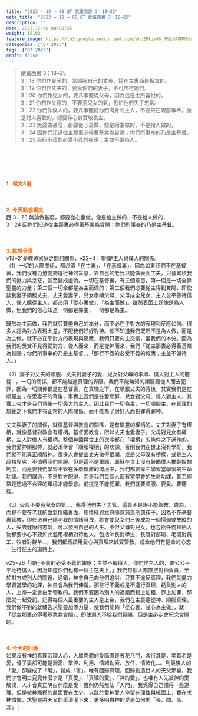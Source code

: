 ```yaml
---
title: "2023 – 12 – 08 QT 歌羅西書 3：18~25"
meta_title: "2023 – 12 – 08 QT 歌羅西書 3：18~25"
description: ""
date: 2023-12-08 00:00:55
weight: 15103
feature_image: https://lh3.googleusercontent.com/ehoZRkiwYN_F9LNA8M068AYxt73EavCZno-PD1cJRuf5BbSkQVUWr3gNEbt5kSs28Pb_Elg17kSrtf9ybWvojWoMV6I4tPM3vGRGDq6GkKkPdL2Gut4QAIw4-uykKUAtNiKgQKntvsU=w800
categories: ["QT 2023"]
tags: ["QT 2023"]
draft: false
---
```


<blockquote>歌羅西書 3：18~25<br />
3：18 你們作妻子的，當順服自己的丈夫，這在主裏面是相宜的。<br />
3：19 你們作丈夫的，要愛你們的妻子，不可苦待她們。<br />
3：20 你們作兒女的，要凡事聽從父母，因為這是主所喜悅的。<br />
3：21 你們作父親的，不要惹兒女的氣，恐怕他們失了志氣。<br />
3：22 你們作僕人的，要凡事聽從你們肉身的主人，不要只在眼前事奉，像是討人喜歡的，總要存心誠實敬畏主。<br />
3：23 無論做甚麼，都要從心裏做，像是給主做的，不是給人做的，<br />
3：24 因你們知道從主那裏必得著基業為賞賜；你們所事奉的乃是主基督。<br />
3：25 那行不義的必受不義的報應；主並不偏待人。</blockquote><br />
&nbsp;<br />
<br />
&nbsp;<br />
<br />
<span style="color: #ff6600;"><strong>1.  經文3遍</strong></span><br />
<br />
&nbsp;<br />
<br />
<span style="color: #ff6600;"><strong>2. 今天默想經文<br />
</strong></span>西 3：23 無論做甚麼，都要從心裏做，像是給主做的，不是給人做的，<br />
3：24 因你們知道從主那裏必得著基業為賞賜；你們所事奉的乃是主基督。<br />
<br />
&nbsp;<br />
<br />
<strong><span style="color: #ff6600;">3. 默想分享<br />
</span></strong>v18~21是教導家庭之間的關係，v22~4：1則是主人與僕人的關係。<br />
（1）一切的人際關係，都必須「在主裏」、「在基督裏」。因為如果我們不在基督裏，我們沒有力量能夠遵行神的旨意，靠自己的老我只能做表面工夫，只會累積我們的壓力與忿怒，甚至變成虛偽。一切在基督裏，有三個意思，第一個是一切全靠聖靈的力量；第二個一切全都是為主而做的；第三個我們必要從主得到賞賜。即使談到妻子順服丈夫、丈夫愛妻子，兒女孝順父母、父母成全兒女、主人公平善待僕人、僕人聽從主人，都必須「從心裏做」、「為主而做」。雖然表面上好像是為人做，但我們的信心知道一切都是靠主，一切都是為主。<br />
<br />
既然為主而做，我們就只要盡自己的本分，而不必在乎對方的表現和反應如何。很多人認為對方表現太差，不配我們好好對待。卻不知道我們既然不是為人做，而是為主做，就不必在乎對方的表現與反應，我們只要向主交帳，盡我們的本分。因為我們的獎賞不見得從對方、從人而來，而是從神而來，我們「從主那裏必得著基業為賞賜；你們所事奉的乃是主基督」、「那行不義的必受不義的報應；主並不偏待人。」<br />
<br />
（2）妻子對丈夫的順服、丈夫對妻子的愛、兒女對父母的孝順、僕人對主人的聽從…，一切的關係，都不能越過真理的界限。我們不能無知的順服聽從人而去犯罪，因為一切關係都是在基督裏，在真理之下。在順服丈夫的背後，其實我們是在順服主；在愛妻子的背後，事實上我們是在愛耶穌、兒女對父母、僕人對主人，其實上帝才是我們背後一切最大的主人。因此我們一切為主，一切順服主，在真理的規範之下我們才有正常的人際關係，而不能為了討好人而犯罪得罪神。<br />
<br />
丈夫與妻子的關係，就像基督與教會的關係，是有屬靈的權柄的。丈夫對妻子有權柄，就像基督對教會有權柄。基督愛教會，所以丈夫也愛妻子。父母對兒女有權柄，主人對僕人有權柄。整個神國與世上的次序都在「權柄」的條件之下運作的。我們愛神順服神，就必須學習「順服權柄」的功課，否則我們在世上沒有學好，我們就不能真正順服神。很多人會提出丈夫做得很爛，或是父母沒有榜樣，或是主人品格卑劣，不值得我們順服。但是這不是重點，耶穌在世上沒有鼓勵僕人推翻奴隸制度，而是要我們學習不管在多麼艱難的環境中，我們都要靠主學習當學習的生命功課。我們講過，不是對方配得，而是我們每個人都有當學會的生命功課，甚至經常是透過不合理的環境才能學會。前提是不能犯罪，我們就要順服、要愛、要聽從。<br />
<br />
（3）父母不要惹兒女的氣…，免得他們失了志氣。這裏不是說不能管教、責罰，而是不要在老我的血氣情緒裏面，用情緒與忿怒隨意怒罵刑罰孩子。因為不在基督裏管教，卻任憑自己隨老我的情緒發洩，將會使兒女們日後成為一個懦弱或放縱的人，失去健康的志氣，可以發展自己的人生。不但父母對兒女，也包括任何權柄人物都要小心不要如此濫用權柄對待他人。包括師長對學生、長官對部屬、老闆對員工、牧者對群羊…，我們都應該用愛心與真理來誠實管教，成全他們有健全的心志一生行在主的道路上。<br />
<br />
v25~26「那行不義的必受不義的報應；主並不偏待人。你們作主人的，要公公平平地待僕人，因為知道你們也有一位主在天上。」我們每個人都直接對神負責，至於對方或別人的問題、過錯，神會自己向他們追討。只要不違反真理，我們就盡力學習當學的功課，神自會為我們伸冤。那些行不義或是不遵行真理，虧負別人的人，上帝一定會出手管教的。我們不要因為別人的過錯而錯上加錯，罪上加罪，那麼就一起受罰。記得每個人最重要的主人是上帝，我們在主裏聽從神、順服真理。我們做不到的就禱告求聖靈加添力量，使我們能夠「從心裏、甘心為主做」，就「從主那裏必得著基業為賞賜」。即使別人不給我們賞賜，但是主必定會紀念賞賜的。<br />
<br />
&nbsp;<br />
<br />
<strong style="font-size: inherit;"><span style="color: #ff6600;">4. 今天的回應<br />
</span></strong>如果沒有神的真理治理人心，人屬肉體的愛簡直是五花八門，各行其是，美其名是愛，骨子裏卻可能是溺愛、掌控、利用、情緒勒索、放任、情緒化…。到最後人的「愛」卻變成了「礙」，變成「害」。唯有回歸真理，回歸創造世人的天父那裏，我們才會明白究竟什麼才是「真愛」、「真理的愛」、「神的愛」。也唯有人先被神的愛觸摸，人才會真正明白什麼是愛！否則仍然無法「入門」。我覺得自己懂得一些道理，但是被神觸摸的層面實在太少，以致於愛神愛人停留在理性與紙面上，實在求神憐憫，求聖靈將天父的愛澆灌下來，更多明白神的愛是如何地「長、闊、高、深」！<br />
<br />
&nbsp;<br />
<br />
&nbsp;<br />
<br />
&nbsp;<br />
<br />
&nbsp;<br />
<br />
&nbsp;<br />
<br />
<strong style="font-size: inherit;"><span style="color: #ff6600;"> </span></strong><br />
<br />
<audio style="display: none;" controls="controls"></audio><br />
<br />
<audio style="display: none;" controls="controls"></audio><br />
<br />
<audio style="display: none;" controls="controls"></audio><br />
<br />
<audio style="display: none;" controls="controls"></audio><br />
<br />
<audio style="display: none;" controls="controls"></audio>
        